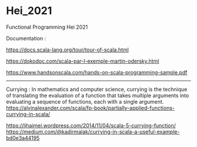 # Hei_2021
Functional Programming Hei 2021

Documentation : 

https://docs.scala-lang.org/tour/tour-of-scala.html

https://dokodoc.com/scala-par-l-exemple-martin-odersky.html

https://www.handsonscala.com/hands-on-scala-programming-sample.pdf

---------------
Currying :
In mathematics and computer science, currying is the technique of translating the evaluation of a function that takes multiple arguments into evaluating a sequence of functions, each with a single argument.
https://alvinalexander.com/scala/fp-book/partially-applied-functions-currying-in-scala/

https://lihaimei.wordpress.com/2014/11/04/scala-5-currying-function/
https://medium.com/@kadirmalak/currying-in-scala-a-useful-example-bd0e3a44195